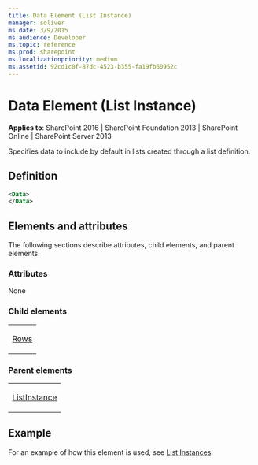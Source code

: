 ```yaml
---
title: Data Element (List Instance)
manager: soliver
ms.date: 3/9/2015
ms.audience: Developer
ms.topic: reference
ms.prod: sharepoint
ms.localizationpriority: medium
ms.assetid: 92cd1c0f-87dc-4523-b355-fa19fb60952c
---
```


# Data Element (List Instance)

**Applies to**: SharePoint 2016 | SharePoint Foundation 2013 | SharePoint Online | SharePoint Server 2013

Specifies data to include by default in lists created through a list definition.

## Definition

```XML
<Data>
</Data>
```

## Elements and attributes

The following sections describe attributes, child elements, and parent elements.

### Attributes

None

### Child elements

<table>
<colgroup>
<col width="100%" />
</colgroup>
<tbody>
<tr class="odd">
<td align="left"><p><a href="rows-element-list-instance.md">Rows</a></p></td>
</tr>
</tbody>
</table>

### Parent elements

<table>
<colgroup>
<col width="100%" />
</colgroup>
<tbody>
<tr class="odd">
<td align="left"><p><a href="listinstance-element-list-instance.md">ListInstance</a></p></td>
</tr>
</tbody>
</table>

## Example

For an example of how this element is used, see [List Instances](list-instances.md).

<br/>






